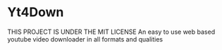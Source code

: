 # Yt4Down
THIS PROJECT IS UNDER THE MIT LICENSE
An easy to use web based youtube video downloader in all formats and qualities
